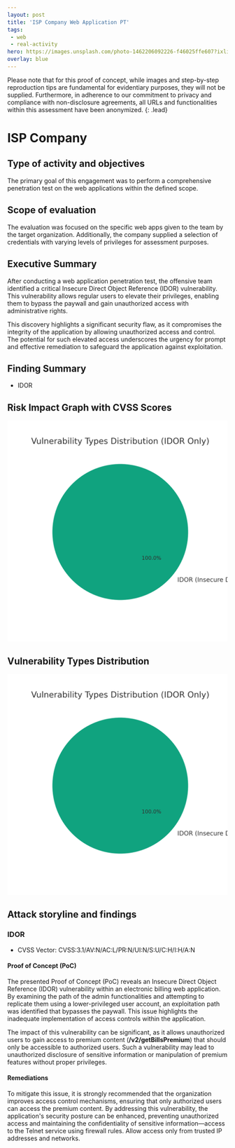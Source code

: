 ```yaml
---
layout: post
title: 'ISP Company Web Application PT'
tags:
 - web
 - real-activity
hero: https://images.unsplash.com/photo-1462206092226-f46025ffe607?ixlib=rb-4.0.3&ixid=M3wxMjA3fDB8MHxwaG90by1wYWdlfHx8fGVufDB8fHx8fA%3D%3D&auto=format&fit=crop&w=1474&q=80
overlay: blue
---
```


Please note that for this proof of concept, while images and step-by-step reproduction tips are fundamental for evidentiary purposes, they will not be supplied. Furthermore, in adherence to our commitment to privacy and compliance with non-disclosure agreements, all URLs and functionalities within this assessment have been anonymized. {: .lead} <!--break-->

# ISP Company

## Type of activity and objectives
The primary goal of this engagement was to perform a comprehensive penetration test on the web applications within the defined scope.
## Scope of evaluation
The evaluation was focused on the specific web apps given to the team by the target organization. Additionally, the company supplied a selection of credentials with varying levels of privileges for assessment purposes.
## Executive Summary
After conducting a web application penetration test, the offensive team identified a critical Insecure Direct Object Reference (IDOR) vulnerability. This vulnerability allows regular users to elevate their privileges, enabling them to bypass the paywall and gain unauthorized access with administrative rights.

This discovery highlights a significant security flaw, as it compromises the integrity of the application by allowing unauthorized access and control. The potential for such elevated access underscores the urgency for prompt and effective remediation to safeguard the application against exploitation.
## Finding Summary
- IDOR
## Risk Impact Graph with CVSS Scores

![](https://raw.githubusercontent.com/blitz0p3rations/blitz0p3rations.github.io/master/uploads/mau1.png)

## Vulnerability Types Distribution

![](https://raw.githubusercontent.com/blitz0p3rations/blitz0p3rations.github.io/master/uploads/mau2.png)

## Attack storyline and findings
### IDOR 
- CVSS Vector: CVSS:3.1/AV:N/AC:L/PR:N/UI:N/S:U/C:H/I:H/A:N
#### Proof of Concept (PoC) 
The presented Proof of Concept (PoC) reveals an Insecure Direct Object Reference (IDOR) vulnerability within an electronic billing web application. By examining the path of the admin functionalities and attempting to replicate them using a lower-privileged user account, an exploitation path was identified that bypasses the paywall. This issue highlights the inadequate implementation of access controls within the application.

The impact of this vulnerability can be significant, as it allows unauthorized users to gain access to premium content (**/v2/getBillsPremium**) that should only be accessible to authorized users. Such a vulnerability may lead to unauthorized disclosure of sensitive information or manipulation of premium features without proper privileges.
#### Remediations
To mitigate this issue, it is strongly recommended that the organization improves access control mechanisms, ensuring that only authorized users can access the premium content. By addressing this vulnerability, the application's security posture can be enhanced, preventing unauthorized access and maintaining the confidentiality of sensitive information—access to the Telnet service using firewall rules. Allow access only from trusted IP addresses and networks.
